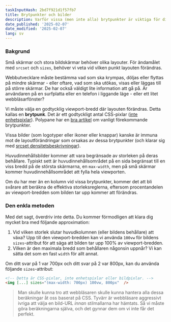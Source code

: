 ```yaml
---
taskInputHash: 2bd7f921d1f57fb7
title: Brytpunkter och bilder
description: Varför vissa (men inte alla) brytpunkter är viktiga för dina bilder
date_published: '2025-02-07'
date_modified: '2025-02-07'
lang: sv
---
```

### Bakgrund

Små skärmar och stora bildskärmar behöver olika layouter. För ändamålet med `srcset` och `sizes`, behöver vi veta vid vilken punkt layouten förändras.

Webbutvecklare måste bestämma vad som ska krympas, döljas eller flyttas på mindre skärmar - eller oftare, vad som ska utökas, visas eller läggas till på större skärmar. De har också väldigt lite information att gå på. Är användaren på en surfplatta eller en telefon i liggande läge - eller ett litet webbläsarfönster?

Vi måste välja en godtycklig viewport-bredd där layouten förändras. Detta kallas en **brytpunk**. Det är ett godtyckligt antal CSS-pixlar ([inte enhetspixlar](/sv/pixels-not-pixels)). Polypane har en [bra artikel](https://polypane.app/blog/the-breakpoints-we-tested-in-2021-and-the-ones-to-test-in-2022/#the-breakpoints-to-develop-on-in-2023) om vanligt förekommande brytpunkter.

Vissa bilder (som logotyper eller ikoner eller knappar) kanske är immuna mot de layoutförändringar som orsakas av dessa brytpunkter (och klarar sig med [srcset densitetsbeskrivningar](/sv/density-descriptors)).

Huvudinnehållsbilder kommer att vara begränsade av storleken på deras behållare. Typiskt sett är huvudinnehållsområdet på en sida begränsat till en viss bredd på de största skärmarna, en `max-width`, men på små skärmar kommer huvudinnehållsområdet att fylla hela viewporten.

Om du har mer än en kolumn vid vissa brytpunkter, kommer det att bli svårare att beräkna de effektiva storleksreglerna, eftersom procentandelen av viewport-bredden som bilden tar upp kommer att förändras.

### Den enkla metoden

Med det sagt, överdriv inte detta. Du kommer förmodligen att klara dig mycket bra med följande approximation:

1. Vid vilken storlek slutar huvudkolumnen (eller bildens behållare) att växa? Upp till den viewport-bredden kan vi använda `100vw` för bildens `sizes`-attribut för att säga att bilden tar upp 100% av viewport-bredden.  
2. Vilken är den maximala bredd som behållaren någonsin uppnår? Vi kan sätta det som en fast `width` för allt annat.

Om ditt svar på 1 var 700px och ditt svar på 2 var 800px, kan du använda följande `sizes`-attribut:

```html
<!-- Detta är CSS-pixlar, inte enhetspixlar eller bildpixlar. -->
<img [...] sizes="(max-width: 700px) 100vw, 800px"  />
```

> Man skulle kunna tro att webbläsaren skulle kunna hantera alla dessa beräkningar åt oss baserat på CSS. Tyvärr är webbläsare aggressivt ivriga att välja en bild-URL *innan* stilmallarna har hämtats. Så vi måste göra beräkningarna själva, och det gynnar dem om vi inte får det perfekt.
